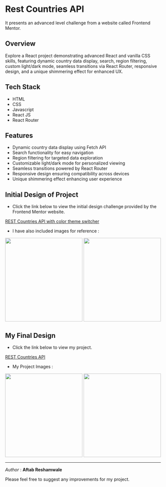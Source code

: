 
# Rest Countries API

It presents an advanced level challenge from a website called Frontend Mentor.



## Overview

Explore a React project demonstrating advanced React and vanilla CSS skills, featuring dynamic country data display, search, region filtering, custom light/dark mode, seamless transitions via React Router, responsive design, and a unique shimmering effect for enhanced UX.
## Tech Stack 

* HTML
* CSS
* Javascript
* React JS
* React Router
## Features

* Dynamic country data display using Fetch API
* Search functionality for easy navigation
* Region filtering for targeted data exploration
* Customizable light/dark mode for personalized viewing
* Seamless transitions powered by React Router
* Responsive design ensuring compatibility across devices
* Unique shimmering effect enhancing user experience




## Initial Design of Project

* Click the link below to view the initial design challenge provided by the Frontend Mentor website.

[REST Countries API with color theme switcher](https://www.frontendmentor.io/challenges/rest-countries-api-with-color-theme-switcher-5cacc469fec04111f7b848ca)

* I have also included images for reference : 

<div >
  
  <img width="250" height="270" src="https://github-production-user-asset-6210df.s3.amazonaws.com/148782555/316036537-7454a75b-6511-48a9-a681-09bfc3367b50.png?X-Amz-Algorithm=AWS4-HMAC-SHA256&X-Amz-Credential=AKIAVCODYLSA53PQK4ZA%2F20240322%2Fus-east-1%2Fs3%2Faws4_request&X-Amz-Date=20240322T140542Z&X-Amz-Expires=300&X-Amz-Signature=14e54725d1afeef2323ce9d1e599bcff99e08852208e5c68362f6a0ca7fd034c&X-Amz-SignedHeaders=host&actor_id=148782555&key_id=0&repo_id=745038345" />

 <img width="250" height="270" src="https://github-production-user-asset-6210df.s3.amazonaws.com/148782555/316038351-7cc61b5d-5776-45be-942e-5ee6c5347000.png?X-Amz-Algorithm=AWS4-HMAC-SHA256&X-Amz-Credential=AKIAVCODYLSA53PQK4ZA%2F20240322%2Fus-east-1%2Fs3%2Faws4_request&X-Amz-Date=20240322T140744Z&X-Amz-Expires=300&X-Amz-Signature=8d79de199a0054127ef2c26c6ca818b636d71c8d0d67029ab8535433a81f1606&X-Amz-SignedHeaders=host&actor_id=148782555&key_id=0&repo_id=745038345" />
  
</div>

## My Final Design

* Click the link below to view my project.

[REST Countries API](https://where-in-the-world-are-you.netlify.app/)

* My Project Images : 

<div >
  
  <img width="250" height="270" src="https://github.com/Aftab1112/Text-Editor-App/assets/148782555/c877f8cf-7558-4b83-b758-46c43d09ad5e" />


 <img width="250" height="270" src="https://github.com/Aftab1112/Text-Editor-App/assets/148782555/c8971409-3a87-41ae-af5f-ec1f07183737" />
 
  
</div>

---
*Author* : **Aftab Reshamwale**

  Please feel free to suggest any improvements for my project.








